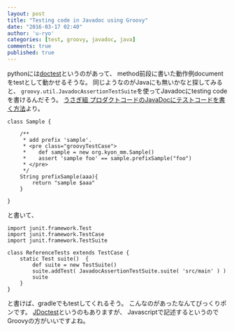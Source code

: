 ```yaml
---
layout: post
title: "Testing code in Javadoc using Groovy"
date: "2016-03-17 02:40"
author: 'u-ryo'
categories: [test, groovy, javadoc, java]
comments: true
published: true
---
```

pythonには[doctest](http://docs.python.jp/2/library/doctest.html)というのがあって、
method前段に書いた動作例documentをtestとして動かせるそうな。
同じようなのがJavaにも無いかなと探してみると、
`groovy.util.JavadocAssertionTestSuite`を使ってJavadocにtesting codeを書けるんだそう。
[うさぎ組 プロダクトコードのJavaDocにテストコードを書く方法](http://kyon-mm.bitbucket.org/blog/html/2013/05/29/use_javadocassertiontestsuite.html)より。

```
class Sample {

    /**
     * add prefix 'sample'.
     * <pre class="groovyTestCase">
     *    def sample = new org.kyon_mm.Sample()
     *    assert 'sample foo' == sample.prefixSample("foo")
     * </pre>
     */
    String prefixSample(aaa){
        return "sample $aaa"
    }

}
```

と書いて、

```
import junit.framework.Test
import junit.framework.TestCase
import junit.framework.TestSuite

class ReferenceTests extends TestCase {
    static Test suite()  {
        def suite = new TestSuite()
        suite.addTest( JavadocAssertionTestSuite.suite( 'src/main' ) )
        suite
    }
}
```

と書けば、gradleでもtestしてくれるそう。
こんなのがあったなんてびっくりポンです。
[JDoctest](http://cscott.net/Projects/JDoctest/)というのもありますが、
Javascriptで記述するというのでGroovyの方がいいですよね。